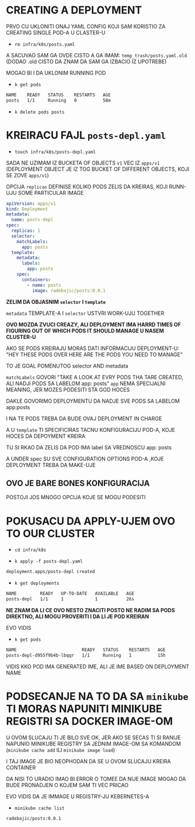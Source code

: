 # CREATING A DEPLOYMENT

PRVO CU UKLONITI ONAJ YAML CONFIG KOJI SAM KORISTIO ZA CREATING SINGLE POD-A U CLASTER-U

- `rm infra/k8s/posts.yaml`

A SACUVAO SAM GA OVDE CISTO A GA IMAM: `temp_trash/posts.yaml.old` (DODAO .old CISTO DA ZNAM DA SAM GA IZBACIO IZ UPOTREBE)

MOGAO BI I DA UKLONIM RUNNING POD

- `k get pods`

```zsh
NAME    READY   STATUS    RESTARTS   AGE
posts   1/1     Running   0          58m
```
- `k delete pods posts`

# KREIRACU FAJL `posts-depl.yaml`

- `touch infra/k8s/posts-depl.yaml`

SADA NE UZIMAM IZ BUCKETA OF OBJECTS `v1` VEC IZ `apps/v1` (DEPLOYMENT OBJECT JE IZ TOG BUCKET OF DIFFERENT OBJECTS, KOJI SE ZOVE `apps/v1`)

OPCIJA `replicas` DEFINISE KOLIKO PODS ZELIS DA KREIRAS, KOJI RUNN-UJU SOME PARTICULAR IMAGE

```yaml
apiVersion: apps/v1
kind: Deployment
metadata:
  name: posts-depl
spec:
  replicas: 1
  selector:
    matchLabels:
      app: posts
  template:
    metadata:
      labels:
        app: posts
    spec:
      containers:
        - name: posts
          image: radebajic/posts:0.0.1

```

**ZELIM DA OBJASNIM `selector` I `template`**

`metadata` TEMPLATE-A I `selector` USTVRI WORK-UJU TOGETHER

**OVO MOZDA ZVUCI CREAZY, ALI DEPLOYMENT IMA HARRD TIMES OF FIGURING OUT OF WHICH PODS IT SHOULD MANAGE U NASEM CLUSTER-U**

AKO SE PODS KREIRAJU MORAS DATI INFORMACIJU DEPLOYMENT-U: "HEY THESE PODS OVER HERE ARE THE PODS YOU NEED TO MANAGE"

TO JE GOAL POMENUTOG selector AND metadata

`matchLabels` GOVORI "TAKE A LOOK AT EVRY PODS THA TARE CREATED, ALI NADJI PODS SA LABELOM app: posts"
`app` NEMA SPECIJALNI MEANING, JER MOZES PODESITI STA GOD HOCES

DAKLE GOVORIMO DEPLOYMENTU DA NADJE SVE PODS SA LABELOM app:posts

I NA TE PODS TREBA DA BUDE OVAJ DEPLOYMENT IN CHARGE

A U `template` TI SPECIFICIRAS TACNU KONFIGURACIJU POD-A, KOJE HOCES DA DEPOYMENT KREIRA

TU SI RKAO DA ZELIS DA POD IMA label SA VREDNOSCU app: posts

A UNDER spec SU SVE CONFIGURATION OPTIONS POD-A ,KOJE DEPLOYMENT TREBA DA MAKE-UJE

## OVO JE BARE BONES KONFIGURACIJA

POSTOJI JOS MNOGO OPCIJA KOJE SE MOGU PODESITI

# POKUSACU DA APPLY-UJEM OVO TO OUR CLUSTER

- `cd infra/k8s`

- `k apply -f posts-depl.yaml`

```zsh
deployment.apps/posts-depl created
```

- `k get deployments`

```zsh
NAME         READY   UP-TO-DATE   AVAILABLE   AGE
posts-depl   1/1     1            1           26s
```

**NE ZNAM DA LI CE OVO NESTO ZNACITI POSTO NE RADIM SA PODS DIREKTNO, ALI MOGU PROVERITI I DA LI JE POD KREIRAN**

EVO VIDIS

- `k get pods`

```zsh
NAME                         READY   STATUS    RESTARTS   AGE
posts-depl-d955f9b4b-lbqqr   1/1     Running   1          15h
```

VIDIS KKO POD IMA GENERATED IME, ALI JE IME BASED ON DEPLOYMENT NAME

# PODSECANJE NA TO DA SA `minikube` TI MORAS NAPUNITI MINIKUBE REGISTRI SA DOCKER IMAGE-OM

U OVOM SLUCAJU TI JE BILO SVE OK, JER AKO SE SECAS TI SI RANIJE NAPUNIO MINIKUBE REGISTRY SA JEDNIM IMAGE-OM SA KOMANDOM (`minikube cache add` ILI `minikube image load`)

I TAJ IMAGE JE BIO NEOPHODAN DA SE U OVOM SLUCAJU KREIRA CONTAINER

DA NISI TO URADIO IMAO BI ERROR O TOMEE DA NIJE IMAGE MOGAO DA BUDE PRONADJEN O KOJEM SAM TI VEC PRICAO

EVO VIDIS DA JE IMMAGE U REGISTRY-JU KEBERNETES-A

- `minikube cache list`

```zsh
radebajic/posts:0.0.1
```

